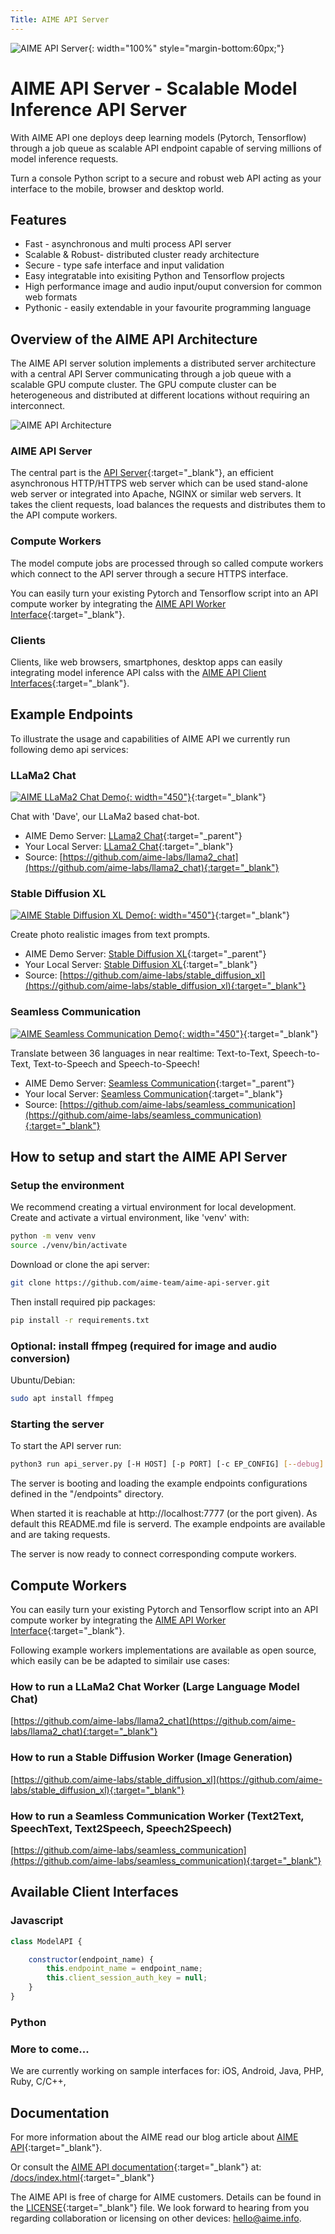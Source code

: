 ```yaml
---
Title: AIME API Server
---
```


![AIME API Server](/docs/images/aime_api_banner.jpg "AIME API Server"){: width="100%" style="margin-bottom:60px;"}

# AIME API Server - Scalable Model Inference API Server

With AIME API one deploys deep learning models (Pytorch, Tensorflow) through a job queue as scalable API endpoint capable of serving millions of model inference requests.

Turn a console Python script to a secure and robust web API acting as your interface to the mobile, browser and desktop world.

## Features

* Fast - asynchronous and multi process API server
* Scalable & Robust- distributed cluster ready architecture
* Secure - type safe interface and input validation
* Easy integratable into exisiting Python and Tensorflow projects
* High performance image and audio input/ouput conversion for common web formats
* Pythonic - easily extendable in your favourite programming language

## Overview of the AIME API Architecture

The AIME API server solution implements a distributed server architecture with a central API Server communicating through a job queue with a scalable GPU compute cluster. The GPU compute cluster can be heterogeneous and distributed at different locations without requiring an interconnect.

![AIME API Architecture](/docs/images/aime_api_architecture.png "AIME API Architecture")


### AIME API Server

The central part is the [API Server](https://github.com/aime-team/aime-api-server){:target="_blank"}, an efficient asynchronous HTTP/HTTPS web server which can be used stand-alone web server or integrated into Apache, NGINX or similar web servers. It takes the client requests, load balances the requests and distributes them to the API compute workers.

### Compute Workers

The model compute jobs are processed through so called compute workers which connect to the API server through a secure HTTPS interface. 

You can easily turn your existing Pytorch and Tensorflow script into an API compute worker by integrating the [AIME API Worker Interface](https://github.com/aime-team/aime-api-worker-interface){:target="_blank"}.

### Clients

Clients, like web browsers, smartphones, desktop apps can easily integrating model inference API calss with the [AIME API Client Interfaces](https://github.com/aime-team/aime-api-client-interfaces){:target="_blank"}.


## Example Endpoints

To illustrate the usage and capabilities of AIME API we currently run following demo api services:

### LLaMa2 Chat

[![AIME LLaMa2 Chat Demo](/docs/images/aime_api_demo-llm-chat_clrd.jpg "AIME LLaMa2 Chat Demo"){: width="450"}](/#llama2-chat){:target="_blank"}

Chat with 'Dave', our LLaMa2 based chat-bot.

* AIME Demo Server: [LLama2 Chat](/#llama2_chat){:target="_parent"}
* Your Local Server: [LLama2 Chat](https://api.aime.info/llama2_chat.html){:target="_blank"}
* Source: [https://github.com/aime-labs/llama2_chat](https://github.com/aime-labs/llama2_chat){:target="_blank"}

### Stable Diffusion XL

[![AIME Stable Diffusion XL Demo](/docs/images/aime_api_demo-seamless-translate_clrd.jpg "AIME Stable Diffusion XL Demo"){: width="450"}](/#sdxl-txt2img){:target="_blank"}

Create photo realistic images from text prompts.

* AIME Demo Server: [Stable Diffusion XL](/#sdxl-txt2img){:target="_parent"}
* Your Local Server: [Stable Diffusion XL](https://api.aime.info/sdxl-txt2img/){:target="_blank"}
* Source: [https://github.com/aime-labs/stable_diffusion_xl](https://github.com/aime-labs/stable_diffusion_xl){:target="_blank"}

### Seamless Communication

[![AIME Seamless Communication Demo](/docs/images/aime_api_demo-sdxl_clrd.jpg "AIME Seamless Communication Demo"){: width="450"}](/#sc-m4tv2){:target="_blank"}

Translate between 36 languages in near realtime: Text-to-Text, Speech-to-Text, Text-to-Speech and Speech-to-Speech! 

* AIME Demo Server: [Seamless Communication](/#sc-m4tv2){:target="_parent"}
* Your local Server: [Seamless Communication](https://api.aime.info/sc-m4tv2/){:target="_blank"}
* Source: [https://github.com/aime-labs/seamless_communication](https://github.com/aime-labs/seamless_communication){:target="_blank"}


## How to setup and start the AIME API Server

### Setup the environment

We recommend creating a virtual environment for local development. Create and activate a virtual environment, like 'venv' with:

```bash
python -m venv venv
source ./venv/bin/activate
```

Download or clone the api server:

```bash
git clone https://github.com/aime-team/aime-api-server.git
```

Then install required pip packages:

```bash
pip install -r requirements.txt
```

### Optional: install ffmpeg (required for image and audio conversion)

Ubuntu/Debian:

```bash
sudo apt install ffmpeg
```

### Starting the server

To start the API server run:

```bash
python3 run api_server.py [-H HOST] [-p PORT] [-c EP_CONFIG] [--debug]
```

The server is booting and loading the example endpoints configurations defined in the "/endpoints" directory.

When started it is reachable at http://localhost:7777 (or the port given). As default this README.md file is serverd. The example endpoints are available and are taking requests.

The server is now ready to connect corresponding compute workers.


## Compute Workers

You can easily turn your existing Pytorch and Tensorflow script into an API compute worker by integrating the [AIME API Worker Interface](https://github.com/aime-team/aime-api-worker-interface){:target="_blank"}.

Following example workers implementations are available as open source, which easily can be be adapted to similair use cases:

### How to run a LLaMa2 Chat Worker (Large Language Model Chat)

[https://github.com/aime-labs/llama2_chat](https://github.com/aime-labs/llama2_chat){:target="_blank"}


### How to run a Stable Diffusion Worker (Image Generation)

[https://github.com/aime-labs/stable_diffusion_xl](https://github.com/aime-labs/stable_diffusion_xl){:target="_blank"}


### How to run a Seamless Communication Worker (Text2Text, SpeechText, Text2Speech, Speech2Speech)

[https://github.com/aime-labs/seamless_communication](https://github.com/aime-labs/seamless_communication){:target="_blank"}

## Available Client Interfaces

### Javascript

```js
class ModelAPI {

	constructor(endpoint_name) {
	    this.endpoint_name = endpoint_name;
	    this.client_session_auth_key = null;
	}
}
```

### Python

### More to come...

We are currently working on sample interfaces for: iOS, Android, Java, PHP, Ruby, C/C++, 

## Documentation

For more information about the AIME read our blog article about [AIME API](https://www.aime.info/blog){:target="_blank"}.

Or consult the [AIME API documentation](https://api.aime.info/docs/index.html){:target="_blank"} at: [/docs/index.html](/docs/index.html){:target="_blank"}

The AIME API is free of charge for AIME customers. Details can be found in the [LICENSE](https://github.com/aime-team/aime-api-server/LICENSE){:target="_blank"} file. We look forward to hearing from you regarding collaboration or licensing on other devices: hello@aime.info.


